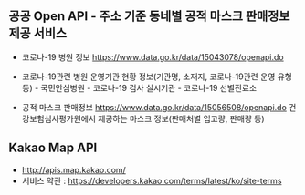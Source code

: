 공공 Open API - 주소 기준 동네별 공적 마스크 판매정보 제공 서비스
-----

 - 코로나-19 병원 정보
   https://www.data.go.kr/data/15043078/openapi.do
 - 코로나-19관련 병원 운영기관 현황 정보(기관명, 소재지, 코로나-19관련 운영 유형 등) - 국민안심병원 - 코로나-19 검사 실시기관 - 코로나-19 선별진료소

 - 공적 마스크 판매정보
   https://www.data.go.kr/data/15056508/openapi.do
   건강보험심사평가원에서 제공하는 마스크 정보(판매처별 입고량, 판매량 등)
   
Kakao Map API
-----
 - http://apis.map.kakao.com/
 - 서비스 약관 : https://developers.kakao.com/terms/latest/ko/site-terms
